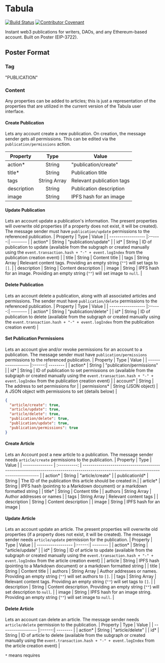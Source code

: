 # Tabula

[![Build Status](https://github.com/gnosis/tabula/actions/workflows/ci.yaml/badge.svg)](https://github.com/gnosis/tabula/actions/workflows/ci.yaml)
[![Contributor Covenant](https://img.shields.io/badge/Contributor%20Covenant-2.1-4baaaa.svg)](https://github.com/gnosis/CODE_OF_CONDUCT)

Instant web3 publications for writers, DAOs, and any Ethereum-based account. Built on Poster (EIP-3722).

## Poster Format

### Tag

"PUBLICATION"

### Content

Any properties can be added to articles; this is just a representation of the properties that are utilized in the current version of the Tabula user interface.

#### Create Publication

Lets any account create a new publication. On creation, the message sender gets all permissions. This can be edited via the `publication/permissions` action.

| Property    |     Type     | Value                     |
| ----------- | :----------: | ------------------------- |
| action\*    |    String    | "publication/create"      |
| title\*     |    String    | Publication title         |
| tags        | String Array | Relevant publication tags |
| description |    String    | Publication description   |
| image       |    String    | IPFS hash for an image    |

#### Update Publication

Lets an account update a publication's information. The present properties will overwrite old properties (if a property does not exist, it will be created). The message sender must have `publication/update` permissions to the referenced publication.
| Property | Type | Value |
| ------------------ |:------:| -------- |
| action* | String | "publication/update" |
| id* | String | ID of publication to update (available from the subgraph or created manually using the `event.transaction.hash + "-" + event.logIndex` from the publication creation event) |
| title | String | Content title |
| tags | String Array | Relevant content tags. Providing an empty string (`""`) will set tags to `[]`. |
| description | String | Content description |
| image | String | IPFS hash for an image. Providing an empty string (`""`) will set image to `null`. |

#### Delete Publication

Lets an account delete a publication, along with all associated articles and permissions. The sender must have `publication/delete` permissions to the referenced publication.
| Property | Type | Value |
| ------------------ |:------:| -------- |
| action* | String | "publication/delete" |
| id* | String | ID of publication to delete (available from the subgraph or created manually using the `event.transaction.hash + "-" + event.logIndex` from the publication creation event) |

#### Set Publication Permissions

Lets an account give and/or revoke permissions for an account to a publication. The message sender must have `publication/permissions` permissions to the referenced publication.
| Property | Type | Value |
| ------------------ |:------:| -------- |
| action* | String | "publication/permissions" |
| id* | String | ID of publication to set permissions on (available from the subgraph or created manually using the `event.transaction.hash + "-" + event.logIndex` from the publication creation event) |
| account* | String | The address to set permissions for |
| permissions* | String (JSON object) | A JSON object with permissions to set (details below) |

```json
{
  "article/create": true,
  "article/update": true,
  "article/delete": true,
  "publication/delete": true,
  "publication/update": true,
  "publication/permissions": true
}
```

#### Create Article

Lets an Account post a new article to a publication. The message sender needs `article/create` permissions to the publication.
| Property | Type | Value |
| --------------- | :----------: | -------------------------------------------------------------------------------------------------------------------------------------- |
| action\* | String | "article/create" |
| publicationId\* | String | The ID of the publication this article should be created in.|
| article\* | String | IPFS hash (pointing to a Markdown document) or a markdown formatted string |
| title\* | String | Content title |
| authors | String Array | Author addresses or names |
| tags | String Array | Relevant content tags |
| description | String | Content description |
| image | String | IPFS hash for an image |

#### Update Article

Lets an account update an article. The present properties will overwrite old properties (if a property does not exist, it will be created). The message sender needs `article/update` permission for the publication.
| Property | Type | Value |
| ------------------ |:------:| -------- |
| action* | String | "article/update" |
| id* | String | ID of article to update (available from the subgraph or created manually using the `event.transaction.hash + "-" + event.logIndex` from the article creation event) |
| article | String | IPFS hash (pointing to a Markdown document) or a markdown formatted string |
| title | String | Content title |
| authors | String Array | Author addresses or names. Providing an empty string (`""`) will set authors to `[]`. |
| tags | String Array | Relevant content tags. Providing an empty string (`""`) will set tags to `[]`. |
| description | String | Content description. Providing an empty string (`""`) will set description to `null`. |
| image | String | IPFS hash for an image string. Providing an empty string (`""`) will set image to `null`. |

#### Delete Article

Lets an account can delete an article. The message sender needs `article/delete` permission to the publication.
| Property | Type | Value |
| ------------------ |:------:| -------- |
| action* | String | "article/delete" |
| id* | String | ID of article to delete (available from the subgraph or created manually using the `event.transaction.hash + "-" + event.logIndex` from the article creation event) |

`*` means requires
